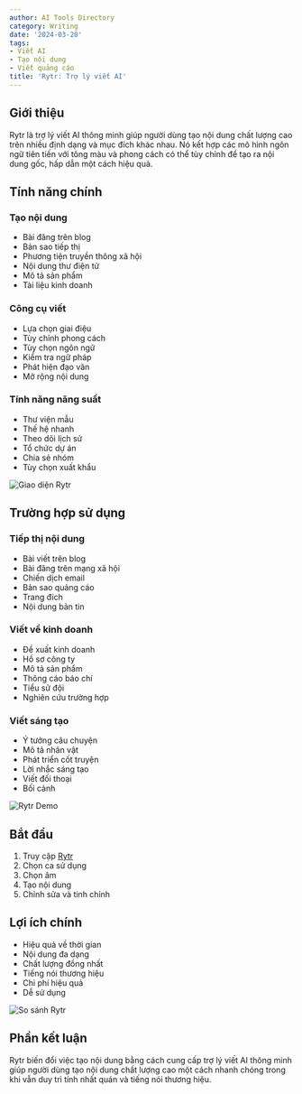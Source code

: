 ```yaml
---
author: AI Tools Directory
category: Writing
date: '2024-03-20'
tags:
- Viết AI
- Tạo nội dung
- Viết quảng cáo
title: 'Rytr: Trợ lý viết AI'
---
```


## Giới thiệu

Rytr là trợ lý viết AI thông minh giúp người dùng tạo nội dung chất lượng cao trên nhiều định dạng và mục đích khác nhau. Nó kết hợp các mô hình ngôn ngữ tiên tiến với tông màu và phong cách có thể tùy chỉnh để tạo ra nội dung gốc, hấp dẫn một cách hiệu quả.

## Tính năng chính

### Tạo nội dung
- Bài đăng trên blog
- Bản sao tiếp thị
- Phương tiện truyền thông xã hội
- Nội dung thư điện tử
- Mô tả sản phẩm
- Tài liệu kinh doanh

### Công cụ viết
- Lựa chọn giai điệu
- Tùy chỉnh phong cách
- Tùy chọn ngôn ngữ
- Kiểm tra ngữ pháp
- Phát hiện đạo văn
- Mở rộng nội dung

### Tính năng năng suất
- Thư viện mẫu
- Thế hệ nhanh
- Theo dõi lịch sử
- Tổ chức dự án
- Chia sẻ nhóm
- Tùy chọn xuất khẩu

![Giao diện Rytr](/imgs/rytr/interface.jpg)

## Trường hợp sử dụng

### Tiếp thị nội dung
- Bài viết trên blog
- Bài đăng trên mạng xã hội
- Chiến dịch email
- Bản sao quảng cáo
- Trang đích
- Nội dung bản tin

### Viết về kinh doanh
- Đề xuất kinh doanh
- Hồ sơ công ty
- Mô tả sản phẩm
- Thông cáo báo chí
- Tiểu sử đội
- Nghiên cứu trường hợp

### Viết sáng tạo
- Ý tưởng câu chuyện
- Mô tả nhân vật
- Phát triển cốt truyện
- Lời nhắc sáng tạo
- Viết đối thoại
- Bối cảnh

![Rytr Demo](/imgs/rytr/demo.jpg)

## Bắt đầu

1. Truy cập [Rytr](https://rytr.me)
2. Chọn ca sử dụng
3. Chọn âm
4. Tạo nội dung
5. Chỉnh sửa và tinh chỉnh

## Lợi ích chính

- Hiệu quả về thời gian
- Nội dung đa dạng
- Chất lượng đồng nhất
- Tiếng nói thương hiệu
- Chi phí hiệu quả
- Dễ sử dụng

![So sánh Rytr](/imgs/rytr/comparison.jpg)

## Phần kết luận

Rytr biến đổi việc tạo nội dung bằng cách cung cấp trợ lý viết AI thông minh giúp người dùng tạo nội dung chất lượng cao một cách nhanh chóng trong khi vẫn duy trì tính nhất quán và tiếng nói thương hiệu.